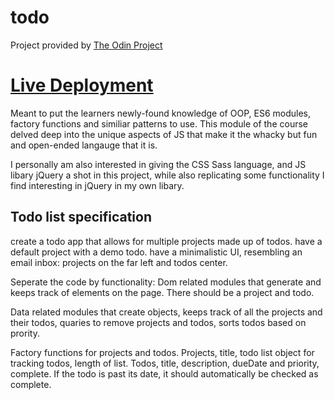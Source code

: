 # todo
Project provided by [The Odin Project](https://www.theodinproject.com/lessons/node-path-javascript-todo-list)

# [Live Deployment](https://saltsphinx.github.io/todo/)

Meant to put the learners newly-found knowledge of OOP, ES6 modules, factory functions and similiar patterns to use. This module of the course delved deep into the unique
aspects of JS that make it the whacky but fun and open-ended langauge that it is.

I personally am also interested in giving the CSS Sass language, and JS libary jQuery a shot in this project, while also replicating some functionality I find interesting in jQuery in my own libary.

## Todo list specification
create a todo app that allows for multiple projects made up of todos. have a default project with a demo todo. have a minimalistic UI, resembling an email inbox: projects on the far left and todos center.

Seperate the code by functionality: Dom related modules that generate and keeps track of elements on the page. There should be a project and todo.

Data related modules that create objects, keeps track of all the projects and their todos, quaries to remove projects and todos, sorts todos based on prority.

Factory functions for projects and todos. Projects, title, todo list object for tracking todos, length of list. Todos, title, description, dueDate and priority, complete. If the todo is past its date, it should automatically be checked as complete.

